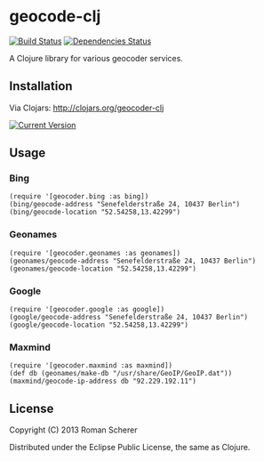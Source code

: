 # geocode-clj
  [![Build Status](https://travis-ci.org/r0man/geocoder-clj.png)](https://travis-ci.org/r0man/geocoder-clj)
  [![Dependencies Status](http://jarkeeper.com/r0man/geocoder-clj/status.png)](http://jarkeeper.com/r0man/geocoder-clj)

A Clojure library for various geocoder services.

## Installation

Via Clojars: http://clojars.org/geocoder-clj

[![Current Version](https://clojars.org/geocoder-clj/latest-version.svg)](https://clojars.org/geocoder-clj)

## Usage

### Bing

    (require '[geocoder.bing :as bing])
    (bing/geocode-address "Senefelderstraße 24, 10437 Berlin")
    (bing/geocode-location "52.54258,13.42299")

### Geonames

    (require '[geocoder.geonames :as geonames])
    (geonames/geocode-address "Senefelderstraße 24, 10437 Berlin")
    (geonames/geocode-location "52.54258,13.42299")

### Google

    (require '[geocoder.google :as google])
    (google/geocode-address "Senefelderstraße 24, 10437 Berlin")
    (google/geocode-location "52.54258,13.42299")

### Maxmind

    (require '[geocoder.maxmind :as maxmind])
    (def db (geonames/make-db "/usr/share/GeoIP/GeoIP.dat"))
    (maxmind/geocode-ip-address db "92.229.192.11")

## License

Copyright (C) 2013 Roman Scherer

Distributed under the Eclipse Public License, the same as Clojure.
